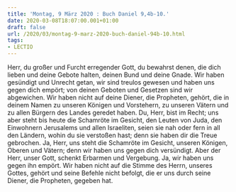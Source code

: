 ```yaml
---
title: 'Montag, 9 März 2020 : Buch Daniel 9,4b-10.'
date: 2020-03-08T18:07:00.001+01:00
draft: false
url: /2020/03/montag-9-marz-2020-buch-daniel-94b-10.html
tags: 
- LECTIO
---
```


Herr, du großer und Furcht erregender Gott, du bewahrst denen, die dich lieben und deine Gebote halten, deinen Bund und deine Gnade. Wir haben gesündigt und Unrecht getan, wir sind treulos gewesen und haben uns gegen dich empört; von deinen Geboten und Gesetzen sind wir abgewichen. Wir haben nicht auf deine Diener, die Propheten, gehört, die in deinem Namen zu unseren Königen und Vorstehern, zu unseren Vätern und zu allen Bürgern des Landes geredet haben. Du, Herr, bist im Recht; uns aber steht bis heute die Schamröte im Gesicht, den Leuten von Juda, den Einwohnern Jerusalems und allen Israeliten, seien sie nah oder fern in all den Ländern, wohin du sie verstoßen hast; denn sie haben dir die Treue gebrochen. Ja, Herr, uns steht die Schamröte im Gesicht, unseren Königen, Oberen und Vätern; denn wir haben uns gegen dich versündigt. Aber der Herr, unser Gott, schenkt Erbarmen und Vergebung. Ja, wir haben uns gegen ihn empört. Wir haben nicht auf die Stimme des Herrn, unseres Gottes, gehört und seine Befehle nicht befolgt, die er uns durch seine Diener, die Propheten, gegeben hat.